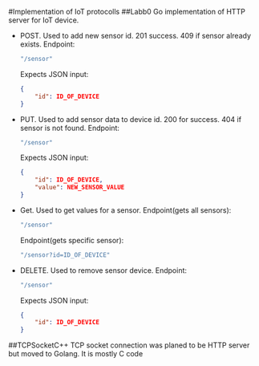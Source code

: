 #Implementation of IoT protocolls
##Labb0
Go implementation of HTTP server for IoT device.
- POST. Used to add new sensor id. 201 success. 409 if sensor already exists.
  Endpoint: 
  ```js
  "/sensor"
  ```
  Expects JSON input:
  ```json
  {
      "id": ID_OF_DEVICE
  }
  ```
- PUT. Used to add sensor data to device id. 200 for success. 404 if sensor is not found.
  Endpoint: 
  ```js
  "/sensor"
  ```
  Expects JSON input:
  ```json
  {
      "id": ID_OF_DEVICE,
      "value": NEW_SENSOR_VALUE
  }
  ```
- Get. Used to get values for a sensor.
  Endpoint(gets all sensors):
  ```js
  "/sensor"
  ```
  Endpoint(gets specific sensor):
  ```js
  "/sensor?id=ID_OF_DEVICE"
  ```
- DELETE. Used to remove sensor device.
Endpoint: 
  ```js
  "/sensor"
  ```
  Expects JSON input:
  ```json
  {
      "id": ID_OF_DEVICE
  }
  ```
##TCPSocketC++
TCP socket connection was planed to be HTTP server but moved to Golang. It is mostly C code
